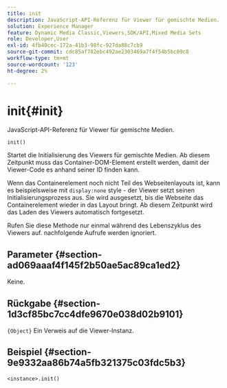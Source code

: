 ```yaml
---
title: init
description: JavaScript-API-Referenz für Viewer für gemischte Medien.
solution: Experience Manager
feature: Dynamic Media Classic,Viewers,SDK/API,Mixed Media Sets
role: Developer,User
exl-id: 4fb40cec-172a-41b3-98fc-927da88c7cb9
source-git-commit: cdc85af782ebc492ae2303469a7f4f54b5bc09c8
workflow-type: tm+mt
source-wordcount: '123'
ht-degree: 2%

---
```


# init{#init}

JavaScript-API-Referenz für Viewer für gemischte Medien.

`init()`

Startet die Initialisierung des Viewers für gemischte Medien. Ab diesem Zeitpunkt muss das Container-DOM-Element erstellt werden, damit der Viewer-Code es anhand seiner ID finden kann.

Wenn das Containerelement noch nicht Teil des Webseitenlayouts ist, kann es beispielsweise mit `display:none` style - der Viewer setzt seinen Initialisierungsprozess aus. Sie wird ausgesetzt, bis die Webseite das Containerelement wieder in das Layout bringt. Ab diesem Zeitpunkt wird das Laden des Viewers automatisch fortgesetzt.

Rufen Sie diese Methode nur einmal während des Lebenszyklus des Viewers auf. nachfolgende Aufrufe werden ignoriert.

## Parameter {#section-ad069aaaf4f145f2b50ae5ac89ca1ed2}

Keine.

## Rückgabe {#section-1d3cf85bc7cc4dfe9670e038d02b9101}

`{Object}` Ein Verweis auf die Viewer-Instanz.

## Beispiel {#section-9e9332aa86b74a5fb321375c03fdc5b3}

```
<instance>.init()
```

